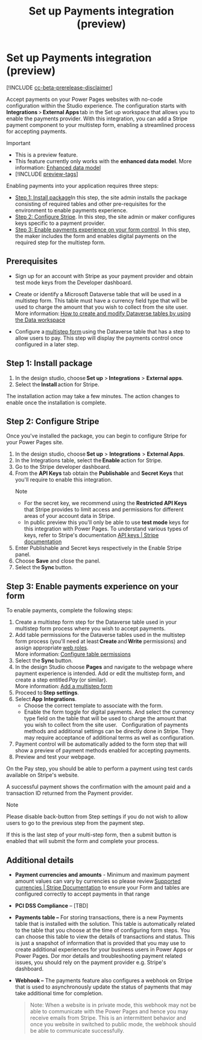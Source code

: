 ﻿---
title: Set up Payments integration (preview)
description: Learn how to set up Payments integration with your website. 
author: 
ms.topic: conceptual
ms.custom: 
ms.date: 11/09/2023
ms.subservice:
ms.author: 
ms.reviewer: kkendrick
contributors:
    - ProfessorKendrick
---
# Set up Payments integration (preview) 

[!INCLUDE [cc-beta-prerelease-disclaimer](../includes/cc-beta-prerelease-disclaimer.md)]

Accept payments on your Power Pages websites with no-code configuration within the Studio experience. The configuration starts with **Integrations** &gt; **External Apps** tab in the Set up workspace that allows you to enable the payments provider. With this integration, you can add a Stripe payment component to your multistep form, enabling a streamlined process for accepting payments. 
> [!IMPORTANT]
> - This is a preview feature.
> - This feature currently only works with the **enhanced data model**. More information: [Enhanced data model](../admin/enhanced-data-model.md)
> - [!INCLUDE [preview-tags](../includes/cc-preview-features-definition.md)]

Enabling payments into your application requires three steps: 

- [Step 1: Install package](#step-1-install-package)In this step, the site admin installs the package consisting of required tables and other pre-requisites for the environment to enable payments experience. 
- [Step 2: Configure Stripe](#step-2-configure-stripe). In this step, the site admin or maker configures keys specific to a payment provider. 
- [Step 3: Enable payments experience on your form control](#step-3-enable-payments-experience-on-your-form). In this step, the maker includes the form and enables digital payments on the required step for the multistep form. 

## Prerequisites 

- Sign up for an account with Stripe as your payment provider and obtain test mode keys from the Developer dashboard. 
- Create or identify a Microsoft Dataverse table that will be used in a multistep form. This table must have a currency field type that will be used to charge the amount that you wish to collect from the site user. More information: [How to create and modify Dataverse tables by using the Data workspace](../configure/data-workspace-tables.md)

-   Configure a [multistep form](../getting-started/multistep-forms) using the Dataverse table that has a step to allow users to pay. This step will display the payments control once configured in a later step. 

## Step 1: Install package 

1. In the design studio, choose **Set up** > **Integrations** > **External apps**. 
1. Select the **Install** action for Stripe. 

The installation action may take a few minutes. The action changes to enable once the installation is complete. 

## Step 2: Configure Stripe

Once you've installed the package, you can begin to configure Stripe for your Power Pages site. 

1. In the design studio, choose **Set up** > **Integrations** > **External Apps**. 
1. In the Integrations table, select the **Enable** action for Stripe. 
1. Go to the Stripe developer dashboard.
1. From the **API Keys** tab obtain the **Publishable** and **Secret Keys** that you'll require to enable this integration.   
    > [!NOTE]
    > - For the secret key, we recommend using the **Restricted API Keys** that Stripe provides to limit access and permissions for different areas of your account data in Stripe. 
    > - In public preview this you'll only be able to use **test mode** keys for this integration with Power Pages. To understand various types of keys, refer to Stripe's documentation [API keys | Stripe documentation](https://stripe.com/docs/keys) 
1. Enter Publishable and Secret keys respectively in the Enable Stripe panel. 
1. Choose **Save** and close the panel. 
1. Select the **Sync** button. 

## Step 3: Enable payments experience on your form

To enable payments, complete the following steps: 

1. Create a multistep form step for the Dataverse table used in your multistep form process where you wish to accept payments. 
1. Add table permissions for the Dataverse tables used in the multistep form process (you'll need at least **Create** and **Write** permissions) and assign appropriate [web roles](../security/create-web-roles). <br /> More information: [Configure table permissions](../security/table-permissions) 
1. Select the **Sync** button. 
1. In the design Studio choose **Pages** and navigate to the webpage where payment experience is intended. Add or edit the multistep form, and create a step entitled *Pay* (or similar). <br />More information: [Add a multistep form](../getting-started/multistep-forms) 
1. Proceed to **Step settings**. 
1. Select **App** **Integrations**. 
    - Choose the correct template to associate with the form. 
    - Enable the form toggle for digital payments. And select the currency type field on the table that will be used to charge the amount that you wish to collect from the site user.  
    Configuration of payments methods and additional settings can be directly done in Stripe. They may require acceptance of additional terms as well as configuration.
1. Payment control will be automatically added to the form step that will show a preview of payment methods enabled for accepting payments. 
1. Preview and test your webpage.  

On the Pay step, you should be able to perform a payment using test cards available on Stripe's website.

A successful payment shows the confirmation with the amount paid and a transaction ID returned from the Payment provider.

> [!NOTE]
> Please disable back-button from Step settings if you do not wish to allow users to go to the previous step from the payment step.

If this is the last step of your multi-step form, then a submit button is enabled that will submit the form and complete your process.

## Additional details

- **Payment currencies and amounts** - Minimum and maximum payment amount values can vary by currencies so please review [Supported currencies | Stripe Documentation](https://stripe.com/docs/currencies#minimum-and-maximum-charge-amounts) to ensure your Form and tables are configured correctly to accept payments in that range 

- **PCI DSS Compliance** – \[TBD\] 

- **Payments table –** For storing transactions, there is a new Payments table that is installed with the solution. This table is automatically related to the table that you choose at the time of configuring form steps. You can choose this table to view the details of transactions and status. This is just a snapshot of information that is provided that you may use to create additional experiences for your business users in Power Apps or Power Pages. Dor mor details and troubleshooting payment related issues, you should rely on the payment provider e.g. Stripe's dashboard. 

- **Webhook –** The payments feature also configures a webhook on Stripe that is used to asynchronously update the status of payments that may take additional time for completion.    
    > Note: When a website is in private mode, this webhook may not be able to communicate with the Power Pages and hence you may receive emails from Stripe. This is an intermittent behavior and once you website in switched to public mode, the webhook should be able to communicate successfully. 
